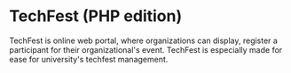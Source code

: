 <b><h1>TechFest (PHP edition)</h1></b>

TechFest is online web portal, where organizations can display, register a participant for their organizational's event. 
TechFest is especially made for ease for university's techfest management.
